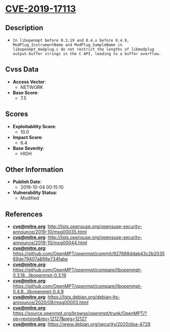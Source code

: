 
# [CVE-2019-17113](https://cve.mitre.org/cgi-bin/cvename.cgi?name=CVE-2019-17113)

## Description

- `In libopenmpt before 0.3.19 and 0.4.x before 0.4.9, ModPlug_InstrumentName and ModPlug_SampleName in libopenmpt_modplug.c do not restrict the lengths of libmodplug output-buffer strings in the C API, leading to a buffer overflow.`

## Cvss Data

- **Access Vector**:
  - NETWORK
- **Base Score**:
  - 7.5

## Scores

- **Exploitability Score**:
  - 10.0
- **Impact Score**:
  - 6.4
- **Base Severity**:
  - HIGH

## Other Information

- **Publish Date**:
  - 2019-10-04 00:15:10
- **Vulnerability Status**:
  - Modified

## References

- **cve@mitre.org**: http://lists.opensuse.org/opensuse-security-announce/2019-10/msg00035.html
- **cve@mitre.org**: http://lists.opensuse.org/opensuse-security-announce/2019-10/msg00044.html
- **cve@mitre.org**: https://github.com/OpenMPT/openmpt/commit/927688ddab43c2b203569de79407a899e734fabe
- **cve@mitre.org**: https://github.com/OpenMPT/openmpt/compare/libopenmpt-0.3.18...libopenmpt-0.3.19
- **cve@mitre.org**: https://github.com/OpenMPT/openmpt/compare/libopenmpt-0.4.8...libopenmpt-0.4.9
- **cve@mitre.org**: https://lists.debian.org/debian-lts-announce/2020/08/msg00003.html
- **cve@mitre.org**: https://source.openmpt.org/browse/openmpt/trunk/OpenMPT/?op=revision&rev=12127&peg=12127
- **cve@mitre.org**: https://www.debian.org/security/2020/dsa-4729
